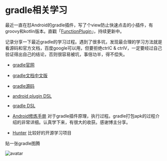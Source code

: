 # gradle相关学习
最近一直在怼Android的gradle插件，写了个view防止快速点击的小插件，有groovy和kotlin版本。直戳「[FunctionPlugin](https://github.com/zilicheOwns/SingleClickPlugin)」，持续更新中。

记录分享一下最近gradle的学习过程。遇到了很多坑，发现最合理的学习方法就是看源码和官方文档，百度google可以用，但要拒绝ctrlC & ctrlV，一定要经过自己验证得出自己的结论，否则很容易被坑，事倍功半，得不偿失。

* [gradle官网 ](https://docs.gradle.org/current/userguide/getting_started.html)

* [gradle文档中文版](https://dongchuan.gitbooks.io/gradle-user-guide-/build_script_basics/projects_and_tasks.html)

* [gradle源码](https://github.com/gradle/gradle/tree/v4.1.0)

* [android plugin DSL](http://google.github.io/android-gradle-dsl/current/com.android.build.gradle.BaseExtension.html#com.android.build.gradle.BaseExtension:jacoco(org.gradle.api.Action))

* [gradle DSL](https://docs.gradle.org/current/dsl/index.html)

* [Android修炼手册](https://github.com/5A59/android-training) 对于gradle插件原理，执行过程。gradle打包apk的过程介绍的非常详细。认真学下来，有很大的收获。感谢博主分享。

* [Hunter](https://github.com/Leaking/Hunter) 比较好的开源学习项目

贴一张gradle图腾

![avatar](https://upload-images.jianshu.io/upload_images/2516746-fafc29dfa781d1fc.png?imageMogr2/auto-orient/strip|imageView2/2/w/993/format/webp)


